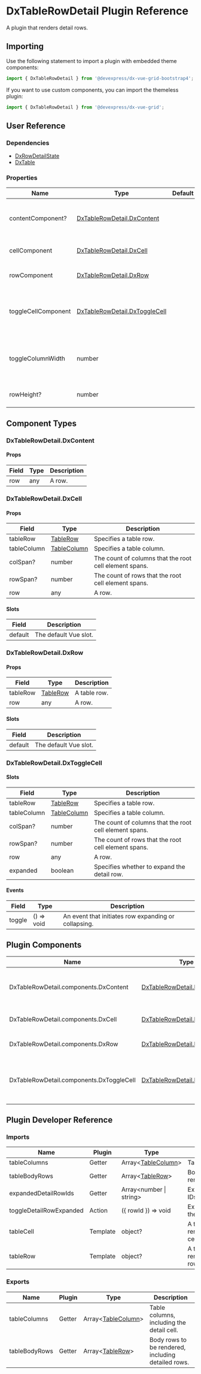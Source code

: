 # DxTableRowDetail Plugin Reference

A plugin that renders detail rows.

## Importing

Use the following statement to import a plugin with embedded theme components:

```js
import { DxTableRowDetail } from '@devexpress/dx-vue-grid-bootstrap4';
```

If you want to use custom components, you can import the themeless plugin:

```js
import { DxTableRowDetail } from '@devexpress/dx-vue-grid';
```

## User Reference

### Dependencies

- [DxRowDetailState](row-detail-state.md)
- [DxTable](table.md)

### Properties

Name | Type | Default | Description
-----|------|---------|------------
contentComponent? | [DxTableRowDetail.DxContent](#dxtablerowdetaildxcontent) | | A component that renders the detail row's content within the detail cell.
cellComponent | [DxTableRowDetail.DxCell](#dxtablerowdetaildxcell) | | A component that renders a detail cell.
rowComponent | [DxTableRowDetail.DxRow](#dxtablerowdetaildxrow) | | A component that renders a detail row.
toggleCellComponent | [DxTableRowDetail.DxToggleCell](#dxtablerowdetaildxtogglecell) | | A component that renders a cell containing the expand/collapse control.
toggleColumnWidth | number | | Specifies the width of the column containing expand/collapse controls.
rowHeight? | number | | Specifies the detail row height.

## Component Types

### DxTableRowDetail.DxContent

#### Props

Field | Type | Description
------|------|------------
row | any | A row.

### DxTableRowDetail.DxCell

#### Props

Field | Type | Description
------|------|------------
tableRow | [TableRow](table.md#tablerow) | Specifies a table row.
tableColumn | [TableColumn](table.md#tablecolumn) | Specifies a table column.
colSpan? | number | The count of columns that the root cell element spans.
rowSpan? | number | The count of rows that the root cell element spans.
row | any | A row.

#### Slots

Field | Description
------|------------
default | The default Vue slot.

### DxTableRowDetail.DxRow

#### Props

Field | Type | Description
------|------|------------
tableRow | [TableRow](#tablerow) | A table row.
row | any | A row.

#### Slots

Field | Description
------|------------
default | The default Vue slot.

### DxTableRowDetail.DxToggleCell

#### Slots

Field | Type | Description
------|------|------------
tableRow | [TableRow](table.md#tablerow) | Specifies a table row.
tableColumn | [TableColumn](table.md#tablecolumn) | Specifies a table column.
colSpan? | number | The count of columns that the root cell element spans.
rowSpan? | number | The count of rows that the root cell element spans.
row | any | A row.
expanded | boolean | Specifies whether to expand the detail row.

#### Events

Field | Type | Description
------|------|------------
toggle | () => void | An event that initiates row expanding or collapsing.

## Plugin Components

Name | Type | Description
-----|------|------------
DxTableRowDetail.components.DxContent | [DxTableRowDetail.DxContent](#dxtablerowdetaildxcontent) | A component that renders the detail row's content within the detail cell.
DxTableRowDetail.components.DxCell | [DxTableRowDetail.DxCell](#dxtablerowdetaildxcell) | A component that renders a detail cell.
DxTableRowDetail.components.DxRow | [DxTableRowDetail.DxRow](#dxtablerowdetaildxrow) | A component that renders a detail row.
DxTableRowDetail.components.DxToggleCell | [DxTableRowDetail.DxToggleCell](#dxtablerowdetaildxtogglecell) | A component that renders a cell containing the expand/collapse control.

## Plugin Developer Reference

### Imports

Name | Plugin | Type | Description
-----|--------|------|------------
tableColumns | Getter | Array&lt;[TableColumn](table.md#tablecolumn)&gt; | Table columns.
tableBodyRows | Getter | Array&lt;[TableRow](table.md#tablerow)&gt; | Body rows to be rendered.
expandedDetailRowIds | Getter | Array&lt;number &#124; string&gt; | Expanded rows IDs.
toggleDetailRowExpanded | Action | ({ rowId }) => void | Expands/collapses the specified row.
tableCell | Template | object? | A template that renders a table cell.
tableRow | Template | object? | A template that renders a table row.

### Exports

Name | Plugin | Type | Description
-----|--------|------|------------
tableColumns | Getter | Array&lt;[TableColumn](table.md#tablecolumn)&gt; | Table columns, including the detail cell.
tableBodyRows | Getter | Array&lt;[TableRow](table.md#tablerow)&gt; | Body rows to be rendered, including detailed rows.
